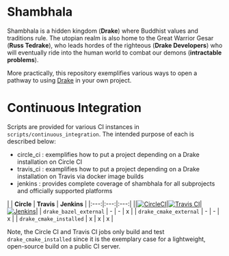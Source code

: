 # Shambhala

Shambhala is a hidden kingdom (**Drake**) where Buddhist values and traditions rule. The
utopian realm is also home to the Great Warrior Gesar (**Russ Tedrake**), who leads hordes of the
righteous (**Drake Developers**) who will eventually ride into the human world to combat our demons (**intractable problems**).

More practically, this repository exemplifies various ways to open a pathway to using [Drake](https://github.com/RobotLocomotion/drake) in your own project.

# Continuous Integration

Scripts are provided for various CI instances in `scripts/continuous_integration`. The intended purpose of each is described below:

* circle_ci : exemplifies how to put a project depending on a Drake installation on Circle CI
* travis_ci : examplifies how to put a project depending on a Drake installation on Travis via docker image builds
* jenkins : provides complete coverage of shambhala for all subprojects and officially supported platforms

| | **Circle** | **Travis** | **Jenkins** |
|:---:|:---:|:---:|
||[![CircleCI](https://img.shields.io/circleci/project/github/RobotLocomotion/drake-shambhala/master.svg)](https://circleci.com/gh/RobotLocomotion/drake-shambhala)|[![Travis CI](https://img.shields.io/travis/RobotLocomotion/drake-shambhala/master.svg)](https://travis-ci.org/RobotLocomotion/drake-shambhala)|[![Jenkins](https://img.shields.io/jenkins/s/https/drake-jenkins.csail.mit.edu/job/RobotLocomotion/job/drake-shambhala/job/master.svg)](https://drake-jenkins.csail.mit.edu/job/RobotLocomotion/job/drake-shambhala/)|
| `drake_bazel_external` | - | - | x |
| `drake_cmake_external` | - | - | x |
| `drake_cmake_installed` | x | x | x |

Note, the Circle CI and Travis CI jobs only build and test `drake_cmake_installed` since it is the exemplary case
for a lightweight, open-source build on a public CI server.
